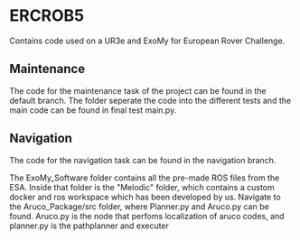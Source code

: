 # ERCROB5
Contains code used on a UR3e and ExoMy for European Rover Challenge. 

## Maintenance
The code for the maintenance task of the project can be found in the default branch.
The folder seperate the code into the different tests and the main code can be found in final test main.py. 

## Navigation
The code for the navigation task can be found in the navigation branch.

The ExoMy_Software folder contains all the pre-made ROS files from the ESA. Inside that folder is the "Melodic" folder, which contains a custom docker and ros workspace which has been developed by us.
Navigate to the Aruco_Package/src folder, where Planner.py and Aruco.py can be found. Aruco.py is the node that perfoms localization of aruco codes, and planner.py is the pathplanner and executer
